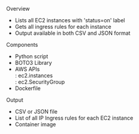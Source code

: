 Overview
- Lists all EC2 instances with 'status=on' label  
- Gets all ingress rules for each instance  
- Output available in both CSV and JSON format   

Components
- Python script    
- BOTO3 Library  
- AWS APIs  
  : ec2.instances  
  : ec2.SecurityGroup    
- Dockerfile      

Output
- CSV or JSON file  
- List of all IP Ingress rules for each EC2 instance  
- Container image  

